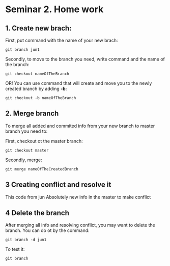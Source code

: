 # Seminar 2. Home work

## 1. Create new brach:

First, put command with the name of your new brach:

    git branch jun1

Secondly, to move to the branch you need, write command and the name of the branch:

    git checkout nameOfTheBranch

OR! You can use command that will create and move you to the newly created branch by adding **-b**:

    git checkout -b nameOfTheBranch

## 2. Merge branch

To merge all added and commited info from your new branch to master branch you need to:

First, checkout ot the master branch:

    git checkout master

Secondly, merge:

    git merge nameOfTheCreatedBranch

## 3 Creating conflict and resolve it 

This code from jun 
Absolutely new info in the master to make conflict

## 4 Delete the branch

After merging all info and resolving conflict, you may want to delete the branch. You can do ot by the command:

    git branch -d jun1

To test it:

    git branch

